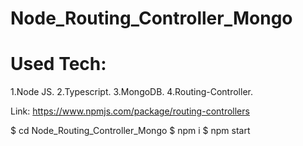 # Node_Routing_Controller_Mongo
# Used Tech:

1.Node JS.
2.Typescript.
3.MongoDB.
4.Routing-Controller.

Link: https://www.npmjs.com/package/routing-controllers

$ cd Node_Routing_Controller_Mongo
$ npm i
$ npm start 
